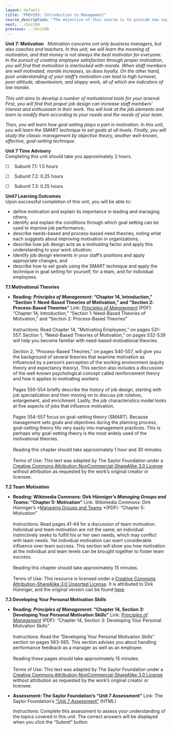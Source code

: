 ```yaml
---
layout: default
title: "PRDV203: Introduction to Management"
course_description: "The objective of this course is to provide new supervisors or managers with the basic, practical knowledge necessary for their new positions."
next: ../Unit08
previous: ../Unit06
---
```

**Unit 7: Motivation** <span id="7"></span> 
*Motivation concerns not only business managers, but also coaches and
teachers. In this unit, we will learn the meaning of motivation, and
that money is not always the best motivator for everyone. In the pursuit
of creating employee satisfaction through proper motivation, you will
find that motivation is interlocked with morale. When staff members are
well motivated, morale increases, as does loyalty. On the other hand,
poor understanding of your staff’s motivation can lead to high turnover,
poor attitude, absenteeism, and sloppy work, all of which are indicators
of low morale.*  
    
 *This unit aims to develop a number of motivational tools for your
arsenal. First, you will find that proper job design can increase staff
members’ interest and enthusiasm in their work. You will look at the job
elements and learn to modify them according to your needs and the needs
of your team.*  
  
 *Then, you will learn how goal setting plays a part in motivation. In
this unit, you will learn the SMART technique to set goals at all
levels. Finally, you will study the classic management by objective
theory, another well-known, effective, goal-setting technique.*

**Unit 7 Time Advisory**  
Completing this unit should take you approximately 2 hours.  
  
 ☐    Subunit 7.1: 1.5 hours  
  
 ☐    Subunit 7.2: 0.25 hours  
  
 ☐    Subunit 7.3: 0.25 hours

**Unit7 Learning Outcomes**  
Upon successful completion of this unit, you will be able to:
-   define motivation and explain its importance in leading and managing
    others;
-   identify and explain the conditions through which goal setting can
    be used to improve job performance;
-   describe needs-based and process-based need theories, noting what
    each suggests about improving motivation in organizations;
-   describe how job design acts as a motivating factor and apply this
    understanding to your work situation;
-   identify job design elements in your staff’s positions and apply
    appropriate changes; and
-   describe how to set goals using the SMART technique and apply the
    technique in goal setting for yourself, for a team, and for
    individual employees.

**7.1 Motivational Theories** <span id="7.1"></span> 
-   **Reading: *Principles of Management*: “Chapter 14, Introduction,”
    “Section 1: Need-Based Theories of Motivation,” and “Section 2:
    Process-Based Theories”**
    Link: *[Principles of
    Management](https://resources.saylor.org/wwwresources/archived/site/textbooks/Principles%20of%20Management.pdf)*
    (PDF): “Chapter 14, Introduction,” “Section 1: Need-Based Theories
    of Motivation,” and “Section 2: Process-Based Theories”  
        
     Instructions: Read Chapter 14, “Motivating Employees,” on pages
    531-557. Section 1, “Need-Based Theories of Motivation,” on pages
    532-539 will help you become familiar with need-based motivational
    theories.  
        
     Section 2, “Process-Based Theories,” on pages 540-557, will give
    you the background of several theories that examine motivation as
    influenced by a person’s perception of the working environment
    (equity theory and expectancy theory). This section also includes a
    discussion of the well-known psychological concept called
    reinforcement theory and how it applies to motivating workers.  
        
     Pages 550-554 briefly describe the history of job design, starting
    with job specialization and then moving on to discuss job rotation,
    enlargement, and enrichment. Lastly, the job characteristics model
    looks at five aspects of jobs that influence motivation.  
        
     Pages 554-557 focus on goal-setting theory (SMART). Because
    management sets goals and objectives during the planning process,
    goal-setting theory fits very easily into management practices. This
    is perhaps why goal-setting theory is the most widely used of the
    motivational theories.  
        
     Reading this chapter should take approximately 1 hour and 30
    minutes.  
        
     Terms of Use: This text was adapted by The Saylor Foundation under
    a [Creative Commons Attribution-NonCommercial-ShareAlike 3.0
    License](http://creativecommons.org/licenses/by-nc-sa/3.0/) without
    attribution as requested by the work’s original creator or licensee.

**7.2 Team Motivation** <span id="7.2"></span> 
-   **Reading: Wikimedia Commons: Dirk Hünniger’s *Managing Groups and
    Teams*: “Chapter 5: Motivation”**
    Link: Wikimedia Commons: Dirk Hünniger’s *[Managing Groups and
    Teams](http://upload.wikimedia.org/wikipedia/commons/4/42/Managing_Groups_and_Teams.pdf) *(PDF):
    “Chapter 5: Motivation”  
        
     Instructions: Read pages 41-44 for a discussion of team motivation.
    Individual and team motivation are not the same; an individual
    instinctively seeks to fulfill his or her own needs, which may
    conflict with team needs. Yet individual motivation can exert
    considerable influence over team success. This section will show you
    how motivation at the individual and team levels can be brought
    together to foster team success.  
        
     Reading this chapter should take approximately 15 minutes.  
        
     Terms of Use: This resource is licensed under a [Creative Commons
    Attribution-ShareAlike 3.0 Unported
    License](http://creativecommons.org/licenses/by-sa/3.0/). It is
    attributed to Dirk Hünniger, and the original version can be found
    [here](http://upload.wikimedia.org/wikipedia/commons/4/42/Managing_Groups_and_Teams.pdf).

**7.3 Developing Your Personal Motivation Skills** <span
id="7.3"></span> 
-   **Reading: *Principles of Management*: “Chapter 14, Section 3:
    Developing Your Personal Motivation Skills”**
    Link: *[Principles of
    Management](https://resources.saylor.org/wwwresources/archived/site/textbooks/Principles%20of%20Management.pdf)*
    (PDF): “Chapter 14, Section 3: Developing Your Personal Motivation
    Skills”  
        
     Instructions: Read the “Developing Your Personal Motivation Skills”
    section on pages 563-565. This section advises you about handling
    performance feedback as a manager as well as an employee.  
        
     Reading these pages should take approximately 15 minutes.  
        
     Terms of Use: This text was adapted by The Saylor Foundation under
    a [Creative Commons Attribution-NonCommercial-ShareAlike 3.0
    License](http://creativecommons.org/licenses/by-nc-sa/3.0/) without
    attribution as requested by the work’s original creator or licensee.

-   **Assessment: The Saylor Foundation’s “Unit 7 Assessment”**
    Link: The Saylor Foundation’s [“Unit 7
    Assessment”](http://school.saylor.org/mod/quiz/view.php?id=1710) (HTML)  
      
     Instructions: Complete this assessment to assess your understanding
    of the topics covered in this unit. The correct answers will be
    displayed when you click the “Submit” button.



